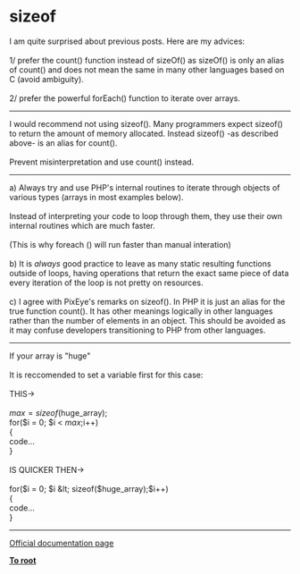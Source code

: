 # sizeof



I am quite surprised about previous posts. Here are my advices:<br><br>1/ prefer the count() function instead of sizeOf() as sizeOf() is only an alias of count() and does not mean the same in many other languages based on C (avoid ambiguity).<br><br>2/ prefer the powerful forEach() function to iterate over arrays.  

---

I would recommend not using sizeof(). Many programmers expect sizeof() to return the amount of memory allocated. Instead sizeof() -as described above- is an alias for count().<br><br>Prevent misinterpretation and use count() instead.  

---

a) Always try and use PHP&apos;s internal routines to iterate through objects of various types (arrays in most examples below).<br><br>Instead of interpreting your code to loop through them, they use their own internal routines which are much faster.<br><br>(This is why foreach () will run faster than manual interation)<br><br>b) It is _always_ good practice to leave as many static resulting functions outside of loops, having operations that return the exact same piece of data every iteration of the loop is not pretty on resources.<br><br>c) I agree with PixEye&apos;s remarks on sizeof().  In PHP it is just an alias for the true function count().  It has other meanings logically in other languages rather than the number of elements in an object.  This should be avoided as it may confuse developers transitioning to PHP from other languages.  

---

If your array is "huge"<br><br>It is reccomended to set a variable first for this case:<br><br>THIS-&gt;<br><br>$max = sizeof($huge_array);<br>for($i = 0; $i &lt; $max;$i++)<br>{<br>code...<br>}<br><br>IS QUICKER THEN-&gt;<br><br>for($i = 0; $i &lt; sizeof($huge_array);$i++)<br>{<br>code...<br>}  

---

[Official documentation page](https://www.php.net/manual/en/function.sizeof.php)

**[To root](/README.md)**